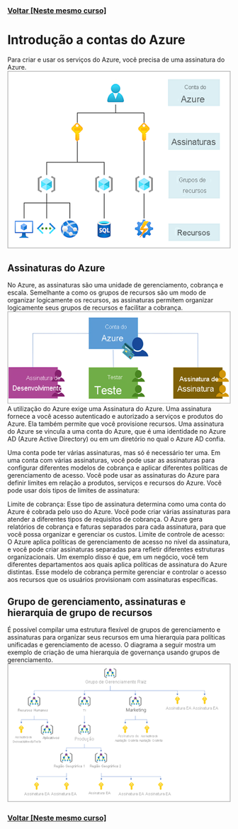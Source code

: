 ### [Voltar [Neste mesmo curso]](../README.MD)
# Introdução a contas do Azure
Para criar e usar os serviços do Azure, você precisa de uma assinatura do Azure. 
![contas](01contas.png)

## Assinaturas do Azure
No Azure, as assinaturas são uma unidade de gerenciamento, cobrança e escala. Semelhante a como os grupos de recursos são um modo de organizar logicamente os recursos, as assinaturas permitem organizar logicamente seus grupos de recursos e facilitar a cobrança.
![assinatura](02assinatura.png)
A utilização do Azure exige uma Assinatura do Azure. Uma assinatura fornece a você acesso autenticado e autorizado a serviços e produtos do Azure. Ela também permite que você provisione recursos. Uma assinatura do Azure se vincula a uma conta do Azure, que é uma identidade no Azure AD (Azure Active Directory) ou em um diretório no qual o Azure AD confia.

Uma conta pode ter várias assinaturas, mas só é necessário ter uma. Em uma conta com várias assinaturas, você pode usar as assinaturas para configurar diferentes modelos de cobrança e aplicar diferentes políticas de gerenciamento de acesso. Você pode usar as assinaturas do Azure para definir limites em relação a produtos, serviços e recursos do Azure. Você pode usar dois tipos de limites de assinatura:

Limite de cobrança: Esse tipo de assinatura determina como uma conta do Azure é cobrada pelo uso do Azure. Você pode criar várias assinaturas para atender a diferentes tipos de requisitos de cobrança. O Azure gera relatórios de cobrança e faturas separados para cada assinatura, para que você possa organizar e gerenciar os custos.
Limite de controle de acesso: O Azure aplica políticas de gerenciamento de acesso no nível da assinatura, e você pode criar assinaturas separadas para refletir diferentes estruturas organizacionais. Um exemplo disso é que, em um negócio, você tem diferentes departamentos aos quais aplica políticas de assinatura do Azure distintas. Esse modelo de cobrança permite gerenciar e controlar o acesso aos recursos que os usuários provisionam com assinaturas específicas.
## Grupo de gerenciamento, assinaturas e hierarquia de grupo de recursos
É possível compilar uma estrutura flexível de grupos de gerenciamento e assinaturas para organizar seus recursos em uma hierarquia para políticas unificadas e gerenciamento de acesso. O diagrama a seguir mostra um exemplo de criação de uma hierarquia de governança usando grupos de gerenciamento.
![grupo](03grupo.png)

### [Voltar [Neste mesmo curso]](../README.MD)



